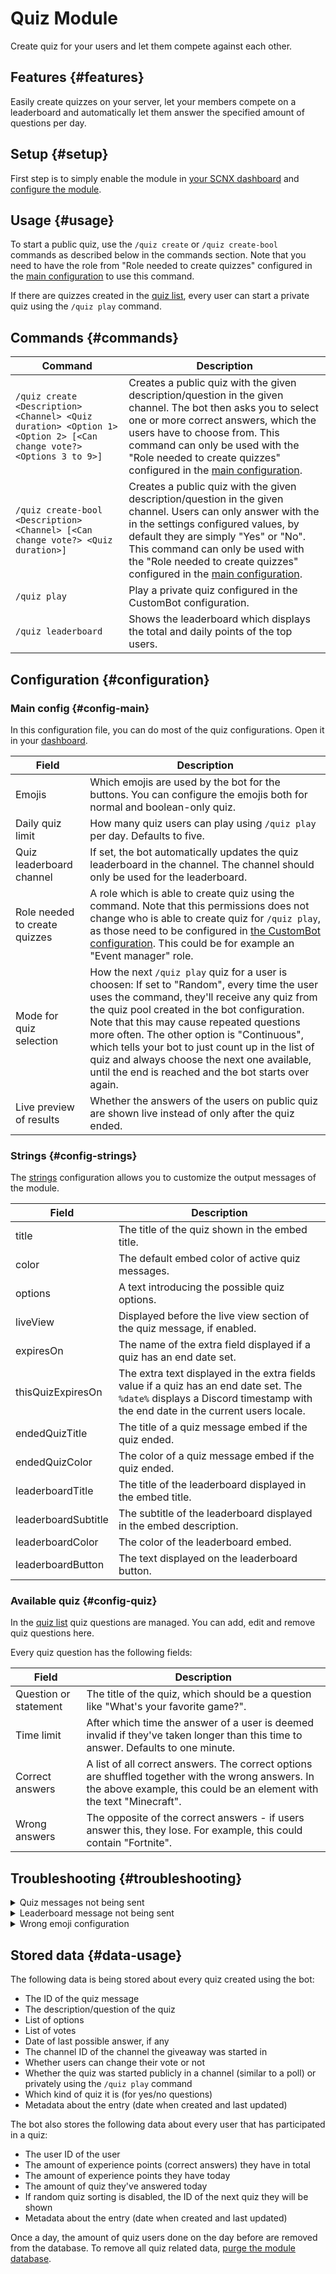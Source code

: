 # Quiz Module

Create quiz for your users and let them compete against each other.

<ModuleOverview moduleName="quiz" />

## Features {#features}
Easily create quizzes on your server, let your members compete on a leaderboard and automatically let them answer the specified amount of questions per day.

## Setup {#setup}

First step is to simply enable the module in [your SCNX dashboard](https://scnx.app/glink?page=bot/modules?query=quiz&ref=scnx-app-docs) and [configure the module](#configuration).

## Usage {#usage}

To start a public quiz, use the `/quiz create` or `/quiz create-bool` commands as described below in the commands section.
Note that you need to have the role from "Role needed to create quizzes" configured in the [main configuration](#config-main) to use this command.

If there are quizzes created in the [quiz list](#config-quiz), every user can start a private quiz using the `/quiz play` command.

## Commands {#commands}

<SlashCommandExplanation />

| Command                                                                                                            | Description                                                                                                                                                                                                                                                                                                              |
|--------------------------------------------------------------------------------------------------------------------|--------------------------------------------------------------------------------------------------------------------------------------------------------------------------------------------------------------------------------------------------------------------------------------------------------------------------|
| `/quiz create <Description> <Channel> <Quiz duration> <Option 1> <Option 2> [<Can change vote?> <Options 3 to 9>]` | Creates a public quiz with the given description/question in the given channel. The bot then asks you to select one or more correct answers, which the users have to choose from. This command can only be used with the "Role needed to create quizzes" configured in the [main configuration](#config-main).           |
| `/quiz create-bool <Description> <Channel> [<Can change vote?> <Quiz duration>]`                                   | Creates a public quiz with the given description/question in the given channel. Users can only answer with the in the settings configured values, by default they are simply "Yes" or "No". This command can only be used with the "Role needed to create quizzes" configured in the [main configuration](#config-main). |
| `/quiz play`                                                                                                       | Play a private quiz configured in the CustomBot configuration.                                                                                                                                                                                                                                                           |
| `/quiz leaderboard`                                                                                                | Shows the leaderboard which displays the total and daily points of the top users.                                                                                                                                                                                                                                        |

## Configuration {#configuration}

### Main config {#config-main}

In this configuration file, you can do most of the quiz configurations.
Open it in your [dashboard](https://scnx.app/glink?page=bot/configuration?file=quiz%7Cconfig).

| Field                         | Description                                                                                                                                                                                                                                                                                                                                                                                                                                         |
|-------------------------------|-----------------------------------------------------------------------------------------------------------------------------------------------------------------------------------------------------------------------------------------------------------------------------------------------------------------------------------------------------------------------------------------------------------------------------------------------------|
| Emojis                        | Which emojis are used by the bot for the buttons. You can configure the emojis both for normal and boolean-only quiz.                                                                                                                                                                                                                                                                                                                               |
| Daily quiz limit              | How many quiz users can play using `/quiz play` per day. Defaults to five.                                                                                                                                                                                                                                                                                                                                                                          |
| Quiz leaderboard channel      | If set, the bot automatically updates the quiz leaderboard in the channel. The channel should only be used for the leaderboard.                                                                                                                                                                                                                                                                                                                     |
| Role needed to create quizzes | A role which is able to create quiz using the command. Note that this permissions does not change who is able to create quiz for `/quiz play`, as those need to be configured in [the CustomBot configuration](#config-quiz). This could be for example an "Event manager" role.                                                                                                                                                                    |
| Mode for quiz selection       | How the next `/quiz play` quiz for a user is choosen: If set to "Random", every time the user uses the command, they'll receive any quiz from the quiz pool created in the bot configuration. Note that this may cause repeated questions more often. The other option is "Continuous", which tells your bot to just count up in the list of quiz and always choose the next one available, until the end is reached and the bot starts over again. |
| Live preview of results       | Whether the answers of the users on public quiz are shown live instead of only after the quiz ended.                                                                                                                                                                                                                                                                                                                                                |

### Strings {#config-strings}

The [strings](https://scnx.app/glink?page=bot/configuration?file=quiz%7Cstrings) configuration allows you to customize the output messages of the module.

| Field               | Description                                                                                                                                                                |
|---------------------|----------------------------------------------------------------------------------------------------------------------------------------------------------------------------|
| title               | The title of the quiz shown in the embed title.                                                                                                                            |
| color               | The default embed color of active quiz messages.                                                                                                                           |
| options             | A text introducing the possible quiz options.                                                                                                                              |
| liveView            | Displayed before the live view section of the quiz message, if enabled.                                                                                                    |
| expiresOn           | The name of the extra field displayed if a quiz has an end date set.                                                                                                       |
| thisQuizExpiresOn   | The extra text displayed in the extra fields value if a quiz has an end date set. The `%date%` displays a Discord timestamp with the end date in the current users locale. |
| endedQuizTitle      | The title of a quiz message embed if the quiz ended.                                                                                                                       |
| endedQuizColor      | The color of a quiz message embed if the quiz ended.                                                                                                                       |
| leaderboardTitle    | The title of the leaderboard displayed in the embed title.                                                                                                                 |
| leaderboardSubtitle | The subtitle of the leaderboard displayed in the embed description.                                                                                                        |
| leaderboardColor    | The color of the leaderboard embed.                                                                                                                                        |
| leaderboardButton   | The text displayed on the leaderboard button.                                                                                                                              |

### Available quiz {#config-quiz}

In the [quiz list](https://scnx.app/glink?page=bot/configuration?file=quiz%7CquizList) quiz questions are managed. You can add, edit and remove quiz questions here.

Every quiz question has the following fields:

| Field                 | Description                                                                                                                                                                |
|-----------------------|----------------------------------------------------------------------------------------------------------------------------------------------------------------------------|
| Question or statement | The title of the quiz, which should be a question like "What's your favorite game?".                                                                                       |
| Time limit            | After which time the answer of a user is deemed invalid if they've taken longer than this time to answer. Defaults to one minute.                                          |
| Correct answers       | A list of all correct answers. The correct options are shuffled together with the wrong answers. In the above example, this could be an element with the text "Minecraft". |
| Wrong answers         | The opposite of the correct answers - if users answer this, they lose. For example, this could contain "Fortnite".                                                         |

## Troubleshooting {#troubleshooting}

<details>
    <summary>Quiz messages not being sent</summary>
    <li>Make sure your configuration is valid:</li>
	<ul>
		<li>Make sure the quiz has at least one correct and one wrong answer.</li>
		<li>Make sure the quiz has a title.</li>
		<li>
			Make sure the <a href="#config-strings">strings configuration</a> is valid, this especially applies to the field values which may not be left empty.
			Also, make sure the used embed color is valid, you can find a full list of all accepted colors on <a href="https://old.discordjs.dev/#/docs/discord.js/v13/typedef/Color">the discord.js docs</a>.
		</li>
</details>
<details>
    <summary>Leaderboard message not being sent</summary>
    <li>Make sure the channel you selected is empty without any messages so the bot can display the leaderboard.</li>
</details>
<details>
    <summary>Wrong emoji configuration</summary>
    <li>Try looking at the color of the button with your choice - if it's green, you won! Otherwise, you might have to read the Rock paper scissor rules again...</li>
</details>

## Stored data {#data-usage}

The following data is being stored about every quiz created using the bot:

* The ID of the quiz message
* The description/question of the quiz
* List of options
* List of votes
* Date of last possible answer, if any
* The channel ID of the channel the giveaway was started in
* Whether users can change their vote or not
* Whether the quiz was started publicly in a channel (similar to a poll) or privately using the `/quiz play` command
* Which kind of quiz it is (for yes/no questions)
* Metadata about the entry (date when created and last updated)

The bot also stores the following data about every user that has participated in a quiz:
* The user ID of the user
* The amount of experience points (correct answers) they have in total
* The amount of experience points they have today
* The amount of quiz they've answered today
* If random quiz sorting is disabled, the ID of the next quiz they will be shown
* Metadata about the entry (date when created and last updated)

Once a day, the amount of quiz users done on the day before are removed from the database.
To remove all quiz related data, [purge the module database](./../../additional-features#reset-module-database).
